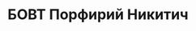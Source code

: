 ---
title: БОВТ Порфирий Никитич
description: "Род. в 1894, Полтавская губ., Роменский уезд, с. Сары, украинец, обр.:\
  \ низшее, искл. из ВКП(б) в 1936 г. за троцкизм. Проживал: Москва, 1-й Ростовский\
  \ пер., д. 6, кв. 2. Уволен с должности зам. председателя Дорпрофсожа ж.д. им.Дзержинского\
  \ в сентябре 1936 г. \n  Арестован 20.11.1936. Обв. в участии в правотроцкистской\
  \ террористической диверсионно-шпионской организации. Приговор: ВК ВС СССР, 16.11.1937\
  \ – ВМН. Расстрелян 16.11.1937, г.Москва. \n  Реабилитирован ВК ВС СССР 25.05.1957"
---